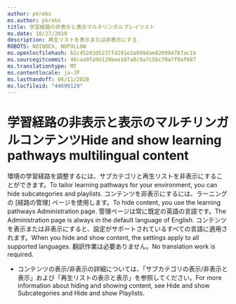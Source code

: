 ```yaml
---
author: pkrebs
ms.author: pkrebs
title: 学習経路の非表示と表示マルチリンガルプレイリスト
ms.date: 10/27/2019
description: 再生リストを表示または非表示にする
ROBOTS: NOINDEX, NOFOLLOW
ms.openlocfilehash: b2c45203d5237fd101e2a099dae826994787ac1b
ms.sourcegitcommit: 46caa9fa9d129bee107a8c9a7c5bc70a7f9af087
ms.translationtype: MT
ms.contentlocale: ja-JP
ms.lasthandoff: 06/11/2020
ms.locfileid: "44699129"
---
```

# <a name="hide-and-show-learning-pathways-multilingual-content"></a><span data-ttu-id="feae7-103">学習経路の非表示と表示のマルチリンガルコンテンツ</span><span class="sxs-lookup"><span data-stu-id="feae7-103">Hide and show learning pathways multilingual content</span></span> 

<span data-ttu-id="feae7-104">環境の学習経路を調整するには、サブカテゴリと再生リストを非表示にすることができます。</span><span class="sxs-lookup"><span data-stu-id="feae7-104">To tailor learning pathways for your environment, you can hide subcategories and playlists.</span></span> <span data-ttu-id="feae7-105">コンテンツを非表示にするには、ラーニングの [経路の管理] ページを使用します。</span><span class="sxs-lookup"><span data-stu-id="feae7-105">To hide content, you use the learning pathways Administration page.</span></span> <span data-ttu-id="feae7-106">管理ページは常に既定の英語の言語です。</span><span class="sxs-lookup"><span data-stu-id="feae7-106">The Administration page is always in the default language of English.</span></span> <span data-ttu-id="feae7-107">コンテンツを表示または非表示にすると、設定がサポートされているすべての言語に適用されます。</span><span class="sxs-lookup"><span data-stu-id="feae7-107">When you hide and show content, the settings apply to all supported languages.</span></span> <span data-ttu-id="feae7-108">翻訳作業は必要ありません。</span><span class="sxs-lookup"><span data-stu-id="feae7-108">No translation work is required.</span></span> 

- <span data-ttu-id="feae7-109">コンテンツの表示/非表示の詳細については、「サブカテゴリの表示/非表示と表示」および「再生リストの表示と表示」を参照してください。</span><span class="sxs-lookup"><span data-stu-id="feae7-109">For more information about hiding and showing content, see Hide and show Subcategories and Hide and show Playlists.</span></span> 



